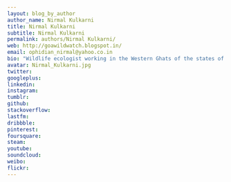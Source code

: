 ```yaml
---
layout: blog_by_author
author_name: Nirmal Kulkarni
title: Nirmal Kulkarni
subtitle: Nirmal Kulkarni
permalink: authors/Nirmal Kulkarni/
web: http://goawildwatch.blogspot.in/
email: ophidian_nirmal@yahoo.co.in
bio: "Wildlife ecologist working in the Western Ghats of the states of Goa,Karnataka and Maharashtra on lesser known fauna in general and herpetofauna in particular. Also to photo document the lesser known fauna the Mahdei Bio region and create awareness amongst the masses of the same."
avatar: Nirmal_Kulkarni.jpg
twitter: 
googleplus:
linkedin:
instagram:
tumblr:
github:
stackoverflow:
lastfm:
dribbble:
pinterest:
foursquare:
steam:
youtube:
soundcloud:
weibo:
flickr:
---
```

